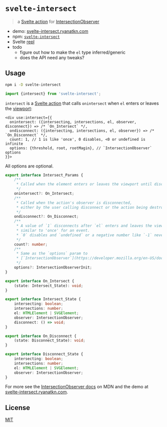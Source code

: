 # `svelte-intersect`

> a [Svelte action](https://svelte.dev/docs/svelte-action) for
> [IntersectionObserver](https://developer.mozilla.org/en-US/docs/Web/API/IntersectionObserver/IntersectionObserver)

- demo: [svelte-intersect.ryanatkn.com](https://svelte-intersect.ryanatkn.com/)
- npm: [`svelte-intersect`](https://www.npmjs.com/package/svelte-intersect)
- Svelte [repl](https://svelte.dev/repl/fad8afe445344c6ab38caea752a3dec5?version=4.1.2)
- todo
  - figure out how to make the `el` type inferred/generic
  - does the API need any tweaks?

## Usage

```bash
npm i -D svelte-intersect
```

```ts
import {intersect} from 'svelte-intersect';
```

`intersect` is a [Svelte action](https://svelte.dev/docs/svelte-action)
that calls `onintersect` when `el` enters or leaves
the [viewport](https://developer.mozilla.org/en-US/docs/Web/CSS/Viewport_concepts):

```svelte
<div use:intersect={{
  onintersect: ({intersecting, intersections, el, observer, disconnect}) => /* `On_Intersect` */,
  ondisconnect: ({intersecting, intersections, el, observer}) => /* `On_Disconnect` */,
  count: 1, // 1 is like 'once', 0 disables, <0 or undefined is infinite
  options: {threshold, root, rootMagin}, // `IntersectionObserver` options
}}>
```

All options are optional.

```ts
export interface Intersect_Params {
	/**
	 * Called when the element enters or leaves the viewport until disconnected.
	 */
	onintersect?: On_Intersect;
	/**
	 * Called when the action's observer is disconnected,
	 * either by the user calling disconnect or the action being destroyed.
	 */
	ondisconnect?: On_Disconnect;
	/**
	 * A value of `1` disconnects after `el` enters and leaves the viewport one time,
	 * similar to 'once' for an event.
	 * `0` disables and `undefined` or a negative number like `-1` never disconnects.
	 */
	count?: number;
	/**
	 * Same as the `options` param to
	 * [`IntersectionObserver`](https://developer.mozilla.org/en-US/docs/Web/API/IntersectionObserver/IntersectionObserver#options)
	 */
	options?: IntersectionObserverInit;
}

export interface On_Intersect {
	(state: Intersect_State): void;
}

export interface Intersect_State {
	intersecting: boolean;
	intersections: number;
	el: HTMLElement | SVGElement;
	observer: IntersectionObserver;
	disconnect: () => void;
}

export interface On_Disconnect {
	(state: Disconnect_State): void;
}

export interface Disconnect_State {
	intersecting: boolean;
	intersections: number;
	el: HTMLElement | SVGElement;
	observer: IntersectionObserver;
}
```

For more see the
[IntersectionObserver docs](https://developer.mozilla.org/en-US/docs/Web/API/IntersectionObserver/IntersectionObserver) on MDN
and the demo at [svelte-intersect.ryanatkn.com](https://svelte-intersect.ryanatkn.com/).

## License

[MIT](LICENSE)
